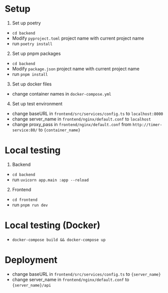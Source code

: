 # Setup
1. Set up poetry
- `cd backend`
- Modify `pyproject.toml` project name with current project name
- run `poetry install`

2. Set up pnpm packages
- `cd backend`
- Modify `package.json` project name with current project name
- run `pnpm install`

3. Set up docker files
- change container names in `docker-compose.yml`

4. Set up test environment
- change baseURL in `frontend/src/services/config.ts` to `localhost:8000`
- change server_name in `frontend/nginx/default.conf` to `localhost`
- change proxy_pass in `frontend/nginx/default.conf` from `http://timer-service:80/` to `{container_name}`

# Local testing
1. Backend
- `cd backend`
- run `uvicorn app.main :app --reload`

2. Frontend
- `cd frontend`
- run `pnpm run dev`

# Local testing (Docker)
- `docker-compose build && docker-compose up`


# Deployment
- change baseURL in `frontend/src/services/config.ts` to `{server_name}`
- change server_name in `frontend/nginx/default.conf` to `{server_name}/api`